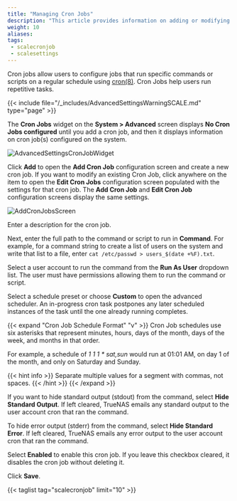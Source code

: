 ```yaml
---
title: "Managing Cron Jobs"
description: "This article provides information on adding or modifying cron jobs in SCALE."
weight: 10
aliases:
tags:
 - scalecronjob
 - scalesettings
---
```



Cron jobs allow users to configure jobs that run specific commands or scripts on a regular schedule using [cron(8)](https://manpages.debian.org/testing/cron/cron.8.en.html "Cron Man Page"). Cron Jobs help users run repetitive tasks.

{{< include file="/_includes/AdvancedSettingsWarningSCALE.md" type="page" >}}

The **Cron Jobs** widget on the **System > Advanced** screen displays **No Cron Jobs configured** until you add a cron job, and then it displays information on cron job(s) configured on the system.

![AdvancedSettingsCronJobWidget](/images/SCALE/22.02/AdvancedSettingsCronJobWidget.png "SCALE Advanced Settings Cron Job Widget") 

Click **Add** to open the **Add Cron Job** configuration screen and create a new cron job. If you want to modify an existing Cron Job, click anywhere on the item to open the **Edit Cron Jobs** configuration screen populated with the settings for that cron job. 
The **Add Cron Job** and **Edit Cron Job** configuration screens display the same settings. 

![AddCronJobsScreen](/images/SCALE/22.02/AddCronJobScreen.png "SCALE Console Settings Screen")

Enter a description for the cron job.

Next, enter the full path to the command or script to run in **Command**. For example, for a command string to create a list of users on the system and write that list to a file, enter `cat /etc/passwd > users_$(date +%F).txt`.

Select a user account to run the command from the **Run As User** dropdown list. The user must have permissions allowing them to run the command or script. 

Select a schedule preset or choose **Custom** to open the advanced scheduler. 
An in-progress cron task postpones any later scheduled instances of the task until the one already running completes. 

{{< expand "Cron Job Schedule Format" "v" >}}
Cron Job schedules use six asterisks that represent minutes, hours, days of the month, days of the week, and months in that order.

For example, a schedule of *1 1 1 * sat,sun* would run at 01:01 AM, on day 1 of the month, and only on Saturday and Sunday.

{{< hint info >}}
Separate multiple values for a segment with commas, not spaces.
{{< /hint >}}
{{< /expand >}}

If you want to hide standard output (stdout) from the command, select **Hide Standard Output**. If left cleared, TrueNAS emails any standard output to the user account cron that ran the command. 

To hide error output (stderr) from the command, select **Hide Standard Error**. If left cleared, TrueNAS emails any error output to the user account cron that ran the command. 

Select **Enabled** to enable this cron job. If you leave this checkbox cleared, it disables the cron job without deleting it.

Click **Save**.

{{< taglist tag="scalecronjob" limit="10" >}}
